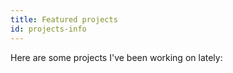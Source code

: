 ```yaml
---
title: Featured projects
id: projects-info
---
```

Here are some projects I've been working on lately: